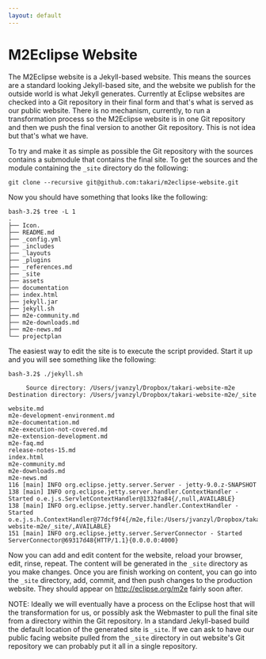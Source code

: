 ```yaml
---
layout: default
---
```


# M2Eclipse Website

The M2Eclipse website is a Jekyll-based website. This means the sources are a standard looking Jekyll-based site, and the website we publish for the outside world is what Jekyll generates. Currently at Eclipse websites are checked into a Git repository in their final form and that's what is served as our public website. There is no mechanism, currently, to run a transformation process so the M2Eclipse website is in one Git repository and then we push the final version to another Git repository. This is not idea but that's what we have. 

To try and make it as simple as possible the Git repository with the sources contains a submodule that contains the final site. To get the sources and the module containing the `_site` directory do the following:

```
git clone --recursive git@github.com:takari/m2eclipse-website.git
```

Now you should have something that looks like the following:

```
bash-3.2$ tree -L 1
.
├── Icon.
├── README.md
├── _config.yml
├── _includes
├── _layouts
├── _plugins
├── _references.md
├── _site
├── assets
├── documentation
├── index.html
├── jekyll.jar
├── jekyll.sh
├── m2e-community.md
├── m2e-downloads.md
├── m2e-news.md
└── projectplan
```

The easiest way to edit the site is to execute the script provided. Start it up and you will see something like the following:

```
bash-3.2$ ./jekyll.sh

     Source directory: /Users/jvanzyl/Dropbox/takari-website-m2e
Destination directory: /Users/jvanzyl/Dropbox/takari-website-m2e/_site

website.md
m2e-development-environment.md
m2e-documentation.md
m2e-execution-not-covered.md
m2e-extension-development.md
m2e-faq.md
release-notes-15.md
index.html
m2e-community.md
m2e-downloads.md
m2e-news.md
116 [main] INFO org.eclipse.jetty.server.Server - jetty-9.0.z-SNAPSHOT
138 [main] INFO org.eclipse.jetty.server.handler.ContextHandler - Started o.e.j.s.ServletContextHandler@1332fa84{/,null,AVAILABLE}
138 [main] INFO org.eclipse.jetty.server.handler.ContextHandler - Started o.e.j.s.h.ContextHandler@77dcf9f4{/m2e,file:/Users/jvanzyl/Dropbox/takari-website-m2e/_site/,AVAILABLE}
151 [main] INFO org.eclipse.jetty.server.ServerConnector - Started ServerConnector@69317d48{HTTP/1.1}{0.0.0.0:4000}
```

Now you can add and edit content for the website, reload your browser, edit, rinse, repeat. The content will be generated in the `_site` directory as you make changes. Once you are finish working on content, you can go into the `_site` directory, add, commit, and then push changes to the production website. They should appear on <http://eclipse.org/m2e> fairly soon after.

NOTE: Ideally we will eventually have a process on the Eclipse host that will the transformation for us, or possibly ask the Webmaster to pull the final site from a directory within the Git repository. In a standard Jekyll-based build the default location of the generated site is `_site`. If we can ask to have our public facing website pulled from the `_site` directory in out website's Git repository we can probably put it all in a single repository.